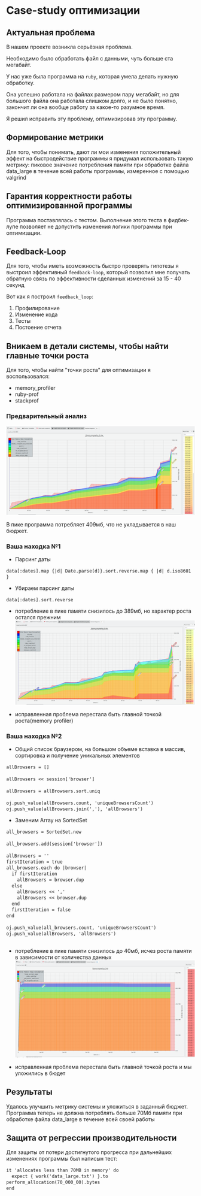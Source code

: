 # Case-study оптимизации

## Актуальная проблема
В нашем проекте возникла серьёзная проблема.

Необходимо было обработать файл с данными, чуть больше ста мегабайт.

У нас уже была программа на `ruby`, которая умела делать нужную обработку.

Она успешно работала на файлах размером пару мегабайт, но для большого файла она работала слишком долго, и не было понятно, закончит ли она вообще работу за какое-то разумное время.

Я решил исправить эту проблему, оптимизировав эту программу.

## Формирование метрики
Для того, чтобы понимать, дают ли мои изменения положительный эффект на быстродействие программы я придумал использовать такую метрику: пиковое значение потребления памяти при обработке файла data_large в течение всей работы программы, измеренное с помощью valgrind

## Гарантия корректности работы оптимизированной программы
Программа поставлялась с тестом. Выполнение этого теста в фидбек-лупе позволяет не допустить изменения логики программы при оптимизации.

## Feedback-Loop
Для того, чтобы иметь возможность быстро проверять гипотезы я выстроил эффективный `feedback-loop`, который позволил мне получать обратную связь по эффективности сделанных изменений за 15 - 40 секунд

Вот как я построил `feedback_loop`:

1. Профилирование
2. Изменение кода
3. Тесты
4. Постоение отчета 

## Вникаем в детали системы, чтобы найти главные точки роста
Для того, чтобы найти "точки роста" для оптимизации я воспользовался:

- memory_profiler
- ruby-prof 
- stackprof
### Предварительный анализ
![before](massif-visualizer/before.png)

В пике программа потребляет 409мб, что не укладывается в наш бюджет.

### Ваша находка №1

- Парсинг даты

```
data[:dates].map {|d| Date.parse(d)}.sort.reverse.map { |d| d.iso8601 }
```
- Убираем парсинг даты
```
data[:dates].sort.reverse
```
- потребление в пике памяти снизилось до 389мб, но характер роста остался прежним
![before](massif-visualizer/iteration_1.png)
  
- исправленная проблема перестала быть главной точкой роста(memory profiler)

### Ваша находка №2

- Общий список браузером, на большом объеме вставка в массив, сортировка и получение уникальных элементов
```
allBrowsers = []

allBrowsers << session['browser'] 

allBrowsers = allBrowsers.sort.uniq

oj.push_value(allBrowsers.count, 'uniqueBrowsersCount')
oj.push_value(allBrowsers.join(','), 'allBrowsers')
```
- Заменим Array на SortedSet
```
all_browsers = SortedSet.new

all_browsers.add(session['browser'])

allBrowsers = ''
firstIteration = true
all_browsers.each do |browser|
  if firstIteration
    allBrowsers = browser.dup
  else
    allBrowsers << ','
    allBrowsers << browser.dup
  end
  firstIteration = false
end

oj.push_value(all_browsers.count, 'uniqueBrowsersCount')
oj.push_value(allBrowsers, 'allBrowsers')
 
```
- потребление в пике памяти снизилось до 40мб, исчез роста памяти в зависимости от количества данных   
  ![before](massif-visualizer/iteration_2.png)

- исправленная проблема перестала быть главной точкой роста и мы уложились в бюдет

## Результаты
Удалось улучшить метрику системы и уложиться в заданный бюджет. Программа теперь не должна потреблять больше 70Мб памяти при обработке файла data_large в течение всей своей работы

## Защита от регрессии производительности
Для защиты от потери достигнутого прогресса при дальнейших изменениях программы был написын тест:

```
it 'allocates less than 70MB in memory' do
  expect { work('data_large.txt') }.to perform_allocation(70_000_00).bytes
end
```

